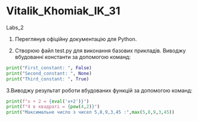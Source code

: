 # Vitalik_Khomiak_IK_31
Labs_2

1. Переглянув офіційну документацію для Python.

2. Створюю файл test.py для виконання базових прикладів.
Виводжу вбудованні константи за допомогою команд:
```python
print("First_constant: ", False)
print("Second_constant: ", None)	
print("Third_constant: ", True)
 ```
3.Виводжу результат роботи вбудованих функцій за допомогою команд:
```python
print(f"x + 2 = {eval('x+2')}")
print(f"4 в квадраті = {pow(4,2)}")
print("Максимальне число з чисел 5,8,9,3,45 :",max(5,8,9,3,45))
```